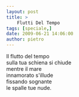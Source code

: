 ```yaml
---
layout: post
title: >
    Flutti Del Tempo
tags: [speciale,]
date: 2009-06-21 14:06:00
author: pietro
---
```

Il flutto del tempo<br/>sulla tua schiena si chiude<br/>mentre il mare<br/>innamorato s'illude<br/>fissando sognante<br/>le spalle tue nude.
